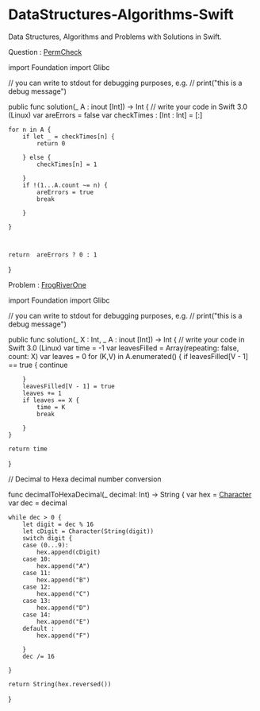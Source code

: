 # DataStructures-Algorithms-Swift
Data Structures, Algorithms and Problems with Solutions in Swift.




Question : [PermCheck](https://app.codility.com/programmers/lessons/4-counting_elements/perm_check/)

import Foundation
import Glibc

// you can write to stdout for debugging purposes, e.g.
// print("this is a debug message")

public func solution(_ A : inout [Int]) -> Int {
    // write your code in Swift 3.0 (Linux)
    var areErrors = false
    var checkTimes : [Int : Int] = [:]
    
    for n in A {
        if let _ = checkTimes[n] {
            return 0
            
        } else {
            checkTimes[n] = 1
            
        }
        if !(1...A.count ~= n) {
            areErrors = true
            break
            
        }
        
    }
    

    
    return  areErrors ? 0 : 1
}



Problem : [FrogRiverOne](https://app.codility.com/programmers/lessons/4-counting_elements/frog_river_one/)

import Foundation
import Glibc

// you can write to stdout for debugging purposes, e.g.
// print("this is a debug message")

public func solution(_ X : Int, _ A : inout [Int]) -> Int {
    // write your code in Swift 3.0 (Linux)
    var time = -1
    var leavesFilled = Array(repeating: false, count: X)
    var leaves = 0
    for (K,V) in A.enumerated() {
        if leavesFilled[V - 1] == true {
            continue
            
        }
        leavesFilled[V - 1] = true
        leaves += 1
        if leaves == X {
            time = K
            break
            
        }
    }
    
    return time
    
}



// Decimal to Hexa decimal number conversion

func decimalToHexaDecimal(_ decimal: Int) -> String {
    var hex = [Character]()
    var dec = decimal

    while dec > 0 {
        let digit = dec % 16
        let cDigit = Character(String(digit))
        switch digit {
        case (0...9):
            hex.append(cDigit)
        case 10:
            hex.append("A")
        case 11:
            hex.append("B")
        case 12:
            hex.append("C")
        case 13:
            hex.append("D")
        case 14:
            hex.append("E")
        default :
            hex.append("F")

        }
        dec /= 16

    }

    return String(hex.reversed())

}
